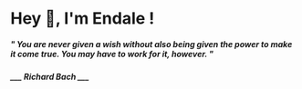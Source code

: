 <h1 title="head"> Hey 👋, I'm Endale !</h1>

**<h5><i>" You are never given a wish without also being given the power to make it come true. You may have to work for it, however. "</i></h5>**

*<b>___ Richard Bach ___</b>*
